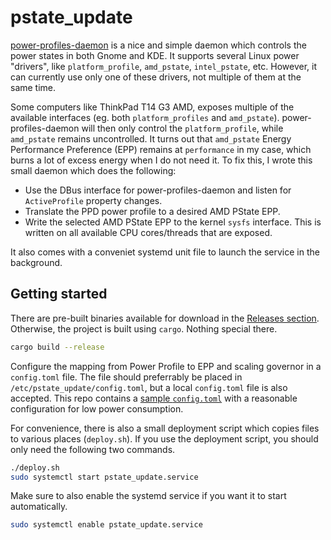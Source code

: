 # pstate_update

[power-profiles-daemon][ppd] is a nice and simple daemon which controls the power states
in both Gnome and KDE. It supports several Linux power "drivers", like `platform_profile`,
`amd_pstate`, `intel_pstate`, etc. However, it can currently use only one of these
drivers, not multiple of them at the same time.

Some computers like ThinkPad T14 G3 AMD, exposes multiple of the available interfaces
(eg. both `platform_profiles` and `amd_pstate`). power-profiles-daemon will then only
control the `platform_profile`, while `amd_pstate` remains uncontrolled. It turns out
that `amd_pstate` Energy Performance Preference (EPP) remains at `performance` in my
case, which burns a lot of excess energy when I do not need it. To fix this, I wrote
this small daemon which does the following:

- Use the DBus interface for power-profiles-daemon and listen for `ActiveProfile`
  property changes.
- Translate the PPD power profile to a desired AMD PState EPP.
- Write the selected AMD PState EPP to the kernel `sysfs` interface. This is written
  on all available CPU cores/threads that are exposed.

It also comes with a conveniet systemd unit file to launch the service in the background.

[ppd]: https://gitlab.freedesktop.org/hadess/power-profiles-daemon

## Getting started

There are pre-built binaries available for download in the
[Releases section][releases]. Otherwise, the project is built using
`cargo`. Nothing special there.

[releases]: https://github.com/endrebjorsvik/pstate_update/releases

```bash
cargo build --release
```

Configure the mapping from Power Profile to EPP and scaling governor in a `config.toml`
file. The file should preferrably be placed in `/etc/pstate_update/config.toml`, but
a local `config.toml` file is also accepted. This repo contains a
[sample `config.toml`][sampletoml] with a reasonable configuration for low power
consumption.

[sampletoml]: https://github.com/endrebjorsvik/pstate_update/blob/master/config.toml

For convenience, there is also a small deployment script which copies files to various
places (`deploy.sh`). If you use the deployment script, you should only need the following
two commands.

```bash
./deploy.sh
sudo systemctl start pstate_update.service
```

Make sure to also enable the systemd service if you want it to start automatically.

```bash
sudo systemctl enable pstate_update.service
```
